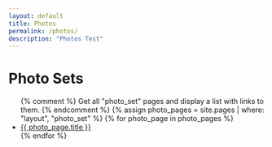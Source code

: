 ```yaml
---
layout: default
title: Photos
permalink: /photos/
description: "Photos Test"
---
```


<h1>Photo Sets</h1>
<ul>
  {% comment %}
    Get all "photo_set" pages and display a list with links to them.
  {% endcomment %}
  {% assign photo_pages = site.pages | where: "layout", "photo_set" %}
  {% for photo_page in photo_pages %}
    <li>
      <a href="{{ photo_page.url | prepend: site.baseurl }}">{{ photo_page.title }}</a>
    </li>
  {% endfor %}
</ul>